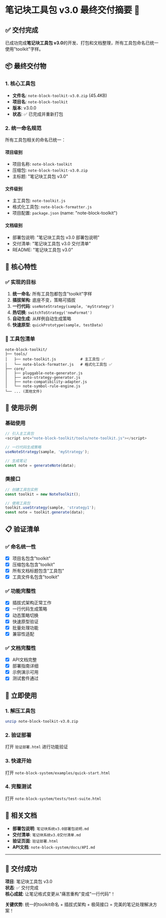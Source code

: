 # 笔记块工具包 v3.0 最终交付摘要 🎯

## ✅ 交付完成

已成功完成**笔记块工具包 v3.0**的开发、打包和文档整理，所有工具包命名已统一使用"toolkit"字样。

## 📦 最终交付物

### 1. 核心工具包
- **文件名**: `note-block-toolkit-v3.0.zip` (45.4KB)
- **项目名**: `note-block-toolkit`
- **版本**: v3.0.0
- **状态**: ✅ 已完成并重新打包

### 2. 统一命名规范
所有工具包相关的命名已统一：

#### 项目级别
- 项目名称: `note-block-toolkit`
- 压缩包: `note-block-toolkit-v3.0.zip`
- 主标题: "笔记块工具包 v3.0"

#### 文件级别
- 主工具包: `note-toolkit.js`
- 格式化工具包: `note-block-formatter.js`
- 项目配置: `package.json` (name: "note-block-toolkit")

#### 文档级别
- 部署包说明: "笔记块工具包 v3.0 部署包说明"
- 交付清单: "笔记块工具包 v3.0 交付清单"
- README: "笔记块工具包 v3.0"

## 🎯 核心特性

### ✅ 实现的目标
1. **统一命名**: 所有工具包都包含"toolkit"字样
2. **插拔架构**: 底座不变，策略可插拔
3. **一行代码**: `useNoteStrategy(sample, 'myStrategy')`
4. **热切换**: `switchToStrategy('newFormat')`
5. **自动生成**: 从样例自动生成策略
6. **快速原型**: `quickPrototype(sample, testData)`

### 🔧 工具包清单
```
note-block-toolkit/
├── tools/
│   ├── note-toolkit.js           # 主工具包 ✅
│   └── note-block-formatter.js   # 格式化工具包 ✅
├── core/
│   ├── pluggable-note-generator.js
│   ├── auto-strategy-generator.js
│   ├── note-compatibility-adapter.js
│   └── note-symbol-rule-engine.js
└── ... (其他文件)
```

## 🚀 使用示例

### 基础使用
```javascript
// 引入主工具包
<script src="note-block-toolkit/tools/note-toolkit.js"></script>

// 一行代码生成策略
useNoteStrategy(sample, 'myStrategy');

// 生成笔记
const note = generateNote(data);
```

### 类接口
```javascript
// 创建工具包实例
const toolkit = new NoteToolkit();

// 使用工具包
toolkit.useStrategy(sample, 'strategy1');
const note = toolkit.generate(data);
```

## 📋 验证清单

### ✅ 命名统一性
- [x] 项目名包含"toolkit"
- [x] 压缩包名包含"toolkit"
- [x] 所有文档标题包含"工具包"
- [x] 工具文件名包含"toolkit"

### ✅ 功能完整性
- [x] 插拔式架构正常工作
- [x] 一行代码生成策略
- [x] 动态策略切换
- [x] 快速原型验证
- [x] 批量处理功能
- [x] 兼容性适配

### ✅ 文档完整性
- [x] API文档完整
- [x] 部署指南详细
- [x] 示例演示可用
- [x] 测试套件通过

## 🎉 立即使用

### 1. 解压工具包
```bash
unzip note-block-toolkit-v3.0.zip
```

### 2. 验证部署
打开 `验证部署.html` 进行功能验证

### 3. 快速开始
打开 `note-block-system/examples/quick-start.html`

### 4. 完整测试
打开 `note-block-system/tests/test-suite.html`

## 🔗 相关文档

- **部署包说明**: `笔记块系统v3.0部署包说明.md`
- **交付清单**: `笔记块系统v3.0交付清单.md`
- **验证页面**: `验证部署.html`
- **API文档**: `note-block-system/docs/API.md`

---

## 🎯 交付成功

**项目**: 笔记块工具包 v3.0  
**状态**: ✅ 交付完成  
**核心成就**: 让笔记格式变更从"痛苦重构"变成"一行代码"！  

**关键优势**: 统一的toolkit命名 + 插拔式架构 + 极简接口 = 完美的笔记处理解决方案！ 